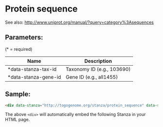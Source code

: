 Protein sequence
================

See also: http://www.uniprot.org/manual/?query=category%3Asequences

## Parameters:

(* = required)

| Name                   | Description                 |
|------------------------|-----------------------------|
| *data-stanza-tax-id    | Taxonomy ID (e.g., 103690)  |
| *data-stanza-gene-id   | Gene ID (e.g., all1455)     |

## Sample:

```html
<div data-stanza="http://togogenome.org/stanza/protein_sequence" data-stanza-tax-id="103690" data-stanza-gene-id="all1455"></div>
```

The above `<div>` will automatically embed the following Stanza in your HTML page.

<div data-stanza="/stanza/protein_sequence" data-stanza-tax-id="103690" data-stanza-gene-id="all1455"></div>
